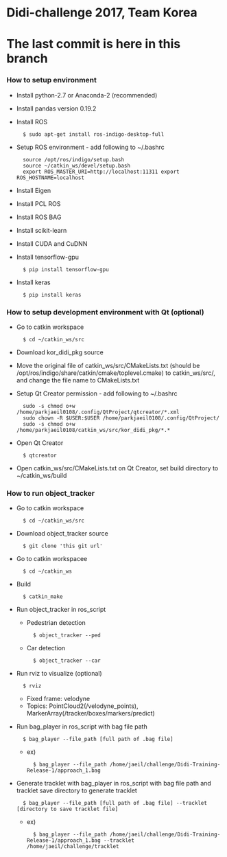 # Didi-challenge 2017, Team Korea
# The last commit is here in this branch

### How to setup environment
* Install python-2.7 or Anaconda-2 (recommended)
* Install pandas version 0.19.2
* Install ROS

        $ sudo apt-get install ros-indigo-desktop-full

* Setup ROS environment - add following to ~/.bashrc

        source /opt/ros/indigo/setup.bash
		source ~/catkin_ws/devel/setup.bash
		export ROS_MASTER_URI=http://localhost:11311 export ROS_HOSTNAME=localhost

* Install Eigen
* Install PCL ROS
* Install ROS BAG
* Install scikit-learn
* Install CUDA and CuDNN
* Install tensorflow-gpu

        $ pip install tensorflow-gpu

* Install keras

        $ pip install keras

### How to setup development environment with Qt (optional)
* Go to catkin workspace

        $ cd ~/catkin_ws/src

* Download kor_didi_pkg source
* Move the original file of catkin_ws/src/CMakeLists.txt (should be /opt/ros/indigo/share/catkin/cmake/toplevel.cmake) to catkin_ws/src/, and change the file name to CMakeLists.txt
* Setup Qt Creator permission - add following to ~/.bashrc

        sudo -s chmod o+w /home/parkjaeil0108/.config/QtProject/qtcreator/*.xml
        sudo chown -R $USER:$USER /home/parkjaeil0108/.config/QtProject/
        sudo -s chmod o+w /home/parkjaeil0108/catkin_ws/src/kor_didi_pkg/*.*

* Open Qt Creator

        $ qtcreator

* Open catkin_ws/src/CMakeLists.txt on Qt Creator, set build directory to ~/catkin_ws/build

### How to run object_tracker
* Go to catkin workspace

        $ cd ~/catkin_ws/src

* Download object_tracker source

        $ git clone 'this git url'

* Go to catkin workspacee

        $ cd ~/catkin_ws
* Build

        $ catkin_make

* Run object_tracker in ros_script

    - Pedestrian detection
    
            $ object_tracker --ped

    - Car detection
    
            $ object_tracker --car

* Run rviz to visualize (optional)

        $ rviz

    - Fixed frame: velodyne
    - Topics: PointCloud2(/velodyne_points), MarkerArray(/tracker/boxes/markers/predict)

* Run bag_player in ros_script with bag file path

        $ bag_player --file_path [full path of .bag file]

    - ex)
    
            $ bag_player --file_path /home/jaeil/challenge/Didi-Training-Release-1/approach_1.bag

* Generate tracklet with bag_player in ros_script with bag file path and tracklet save directory to generate tracklet

        $ bag_player --file_path [full path of .bag file] --tracklet [directory to save tracklet file]

    - ex)
    
            $ bag_player --file_path /home/jaeil/challenge/Didi-Training-Release-1/approach_1.bag --tracklet /home/jaeil/challenge/tracklet
